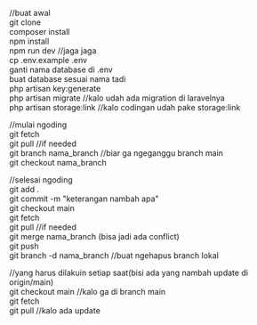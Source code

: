 //buat awal <br>
git clone <br>
composer install<br>
npm install<br>
npm run dev //jaga jaga<br>
cp .env.example .env<br>
ganti nama database di .env<br>
buat database sesuai nama tadi<br>
php artisan key:generate<br>
php artisan migrate //kalo udah ada migration di laravelnya<br>
php artisan storage:link //kalo codingan udah pake storage:link<br>

//mulai ngoding<br>
git fetch<br>
git pull //if needed<br>
git branch nama_branch //biar ga ngeganggu branch main<br>
git checkout nama_branch<br>

//selesai ngoding<br>
git add .<br>
git commit -m "keterangan nambah apa"<br>
git checkout main<br>
git fetch<br>
git pull //if needed<br>
git merge nama_branch (bisa jadi ada conflict)<br>
git push<br>
git branch -d nama_branch //buat ngehapus branch lokal<br>

//yang harus dilakuin setiap saat(bisi ada yang nambah update di origin/main)<br>
git checkout main //kalo ga di branch main<br>
git fetch<br>
git pull //kalo ada update<br>

